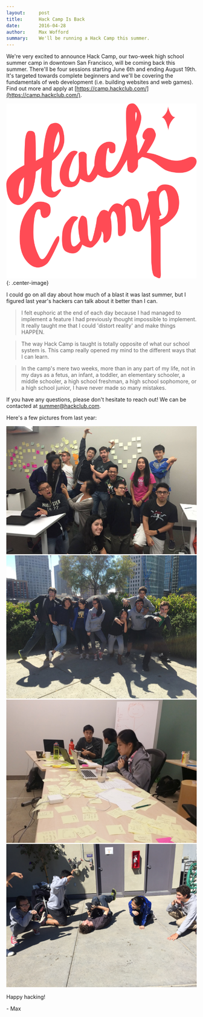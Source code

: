 ```yaml
---
layout:     post
title:      Hack Camp Is Back
date:       2016-04-28
author:     Max Wofford
summary:    We'll be running a Hack Camp this summer.
---
```


We're very excited to announce Hack Camp, our two-week high school summer camp
in downtown San Francisco, will be coming back this summer. There'll be four
sessions starting June 6th and ending August 19th. It's targeted towards
complete beginners and we'll be covering the fundamentals of web development
(i.e. building websites and web games). Find out more and apply at
[https://camp.hackclub.com/](https://camp.hackclub.com/).

![Hack Camp][hackcamp logo]{: .center-image}

I could go on all day about how much of a blast it was last summer, but I
figured last year's hackers can talk about it better than I can.

> I felt euphoric at the end of each day because I had managed to implement a
> feature I had previously thought impossible to implement. It really taught me
> that I could 'distort reality' and make things HAPPEN.

> The way Hack Camp is taught is totally opposite of what our school system is.
> This camp really opened my mind to the different ways that I can learn.

>  In the camp's mere two weeks, more than in any part of my life, not in my
>  days as a fetus, an infant, a toddler, an elementary schooler, a middle
>  schooler, a high school freshman, a high school sophomore, or a high school
>  junior, I have never made so many mistakes.

If you have any questions, please don't hesitate to reach out! We can be
contacted at [summer@hackclub.com](mailto:summer@hackclub.com).

Here's a few pictures from last year:

![Group photo with Tom Preston-Werner][hackcamp group photo]
![Hack Camp Cohort 3][hackcamp]
![Brainstorming with post-its][hackcamp brainstorm]
![Energizers on the roof][hackcamp energizer]

[hackcamp group photo]: /assets/hackcamp_group_photo.jpg "Tom Preston-Werner showed up"
[hackcamp]: /assets/hackcamp.jpg "We look fantastic"
[hackcamp brainstorm]: /assets/hackcamp_brainstorming.jpg "Hack Camp brainstorming"
[hackcamp energizer]: /assets/hackcamp_energizer.jpg "Running energizers on the roof after lunch"

Happy hacking!

\- Max

[hackcamp logo]: /assets/hackcamp_logo.svg "Thanks for making the logo Jessica!"
